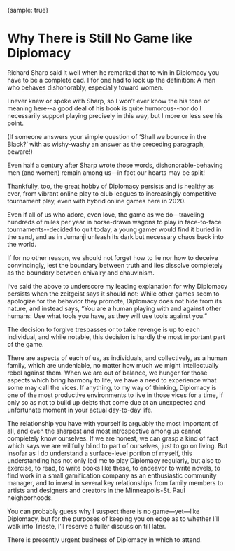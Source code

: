 {sample: true}
# Why There is Still No Game like Diplomacy

Richard Sharp said it well when he remarked that to win in Diplomacy you have to be a complete cad. I for one had to look up the definition: A man who behaves dishonorably, especially toward women.   

I never knew or spoke with Sharp, so I won’t ever know the his tone or meaning here--a good deal of his book is quite humorous--nor do I necessarily support playing precisely in this way, but I more or less see his point.  

(If someone answers your simple question of ‘Shall we bounce in the Black?’ with as wishy-washy an answer as the preceding paragraph, beware!)  

Even half a century after Sharp wrote those words, dishonorable-behaving men (and women) remain among us—in fact our hearts may be split!  

Thankfully, too, the great hobby of Diplomacy persists and is healthy as ever, from vibrant online play to club leagues to increasingly competitive tournament play, even with hybrid online games here in 2020.  

Even if all of us who adore, even love, the game as we do—traveling hundreds of miles per year in horse-drawn wagons to play in face-to-face tournaments--decided to quit today, a young gamer would find it buried in the sand, and as in Jumanji unleash its dark but necessary chaos back into the world.  

If for no other reason, we should not forget how to lie nor how to deceive convincingly, lest the boundary between truth and lies dissolve completely as the boundary between chivalry and chauvinism.  

I’ve said the above to underscore my leading explanation for why Diplomacy persists when the zeitgeist says it should not: While other games seem to apologize for the behavior they promote, Diplomacy does not hide from its nature, and instead says, “You are a human playing with and against other humans: Use what tools you have, as they will use tools against you.”  

The decision to forgive trespasses or to take revenge is up to each individual, and while notable, this decision is hardly the most important part of the game.  

There are aspects of each of us, as individuals, and collectively, as a human family, which are undeniable, no matter how much we might intellectually rebel against them. When we are out of balance, we hunger for those aspects which bring harmony to life, we have a need to experience what some may call the vices. If anything, to my way of thinking, Diplomacy is one of the most productive environments to live in those vices for a time, if only so as not to build up debts that come due at an unexpected and unfortunate moment in your actual day-to-day life.  

The relationship you have with yourself is arguably the most important of all, and even the sharpest and most introspective among us cannot completely know ourselves. If we are honest, we can grasp a kind of fact which says we are willfully blind to part of ourselves, just to go on living. But insofar as I do understand a surface-level portion of myself, this understanding has not only led me to play Diplomacy regularly, but also to exercise, to read, to write books like these, to endeavor to write novels, to find work in a small gamification company as an enthusiastic community manager, and to invest in several key relationships from family members to artists and designers and creators in the Minneapolis-St. Paul neighborhoods.  

You can probably guess why I suspect there is no game—yet—like Diplomacy, but for the purposes of keeping you on edge as to whether I’ll walk into Trieste, I’ll reserve a fuller discussion till later.  

There is presently urgent business of Diplomacy in which to attend.